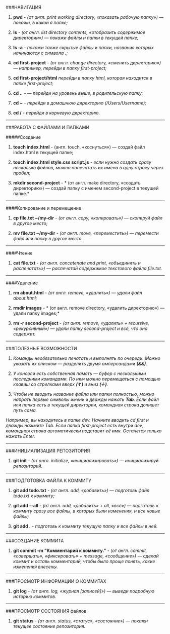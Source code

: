 ###НАВИГАЦИЯ


1. **pwd** - *(от англ. print working directory, «показать рабочую папку») — покажи, в какой я папке;*

2. **ls** - *(от англ. list directory contents, «отобразить содержимое директории») — покажи файлы и папки в текущей папке;*

3. **ls -a** - *покажи также скрытые файлы и папки, названия которых начинаются с символа **.**;*

4. **cd first-project** - *(от англ. change directory, «сменить директорию») — например, перейди в папку first-project;*

5. **cd first-project/html** *перейди в папку html, которая находится в папке first-project;*

6. **cd ..** - *— перейди на уровень выше, в родительскую папку;* 

7. **cd ~** - *перейди в домашнюю директорию (/Users/Username);*

8. **cd /** - *перейди в корневую директорию.*


---


###РАБОТА С ФАЙЛАМИ И ПАПКАМИ


#####Создание

1. **touch index.html** - (англ. touch, «коснуться») — создай файл index.html в текущей папке;

2. **touch index.html style.css script.js** - *если нужно создать сразу несколько файлов, можно напечатать их имена в одну строку через пробел;*

3. **mkdir second-project** - * (от англ. make directory, «создать директорию») — создай папку с именем second-project в текущей папке.*


---


####Копирование и перемещение

1. **cp file.txt ~/my-dir** - *(от англ. copy, «копировать») — скопируй файл в другое место;*

2. **mv file.txt ~/my-dir** - *(от англ. move, «переместить») — перемести файл или папку в другое место.*


---


####Чтение

1. **cat file.txt** - *(от англ. concatenate and print, «объединить и распечатать») — распечатай содержимое текстового файла file.txt.*


---


####Удаление

1. **rm about.html** - *(от англ. remove, «удалить») — удали файл about.html;*

2. **rmdir images** - * (от англ. remove directory, «удалить директорию») — удали папку images;*

3. **rm -r second-project** - *(от англ. remove, «удалить» + recursive, «рекурсивный») — удали папку second-project и всё, что она содержит.*


---


###ПОЛЕЗНЫЕ ВОЗМОЖНОСТИ

1. *Команды необязательно печатать и выполнять по очереди. Можно указать их списком — разделить двумя амперсандами **(&&)**.*

2. *У консоли есть собственная память — буфер с несколькими последними командами. По ним можно перемещаться с помощью клавиш со стрелками вверх **(↑)** и вниз **(↓)**.*

3. *Чтобы не вводить название файла или папки полностью, можно набрать первые символы имени и дважды нажать **Tab**. Если файл или папка есть в текущей директории, командная строка допишет путь сама.*

*Например, вы находитесь в папке dev. Начните вводить cd first и дважды нажмите Tab. Если папка first-project есть внутри dev, командная строка автоматически подставит её имя. Останется только нажать Enter.* 


---


###ИНИЦИАЛИЗАЦИЯ РЕПОЗИТОРИЯ

1. **git init** - *(от англ. initialize, «инициализировать») — инициализируй репозиторий.* 


---


###ПОДГОТОВКА ФАЙЛА К КОММИТУ

1. **git add todo.txt** - *(от англ. add, «добавить») — подготовь файл todo.txt к коммиту;* 

2. **git add --all** - *(от англ. add, «добавить» + all, «всё») — подготовь к коммиту сразу все файлы, в которых были изменения, и все новые файлы;*

3. **git add .** - *подготовь к коммиту текущую папку и все файлы в ней.* 


---


###СОЗДАНИЕ КОММИТА

1. **git commit -m "Комментарий к коммиту."** - *(от англ. commit, «совершать», «фиксировать» + message, «сообщение») — сделай коммит и оставь комментарий, чтобы было проще понять, какие изменения внесены.*


---


###ПРОСМОТР ИНФОРМАЦИИ О КОММИТАХ

1. **git log** - *(от англ. log, «журнал [записей]») — выведи подробную историю коммитов.*


---


###ПРОСМОТР СОСТОЯНИЯ файлов

1. **git status** - *(от англ. status, «статус», «состояние») — покажи текущее состояние репозитория.*